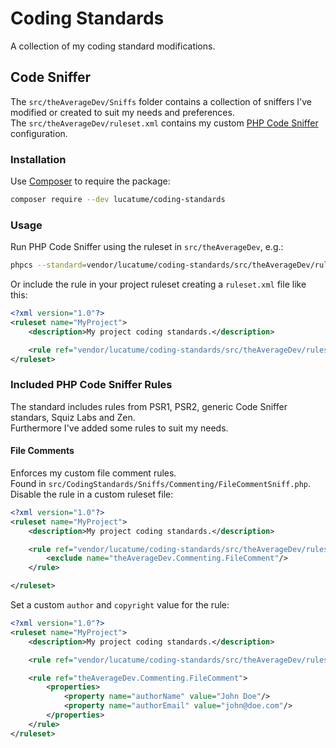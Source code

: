 # Coding Standards

A collection of my coding standard modifications.

## Code Sniffer
The `src/theAverageDev/Sniffs` folder contains a collection of sniffers I've modified or created to suit my needs and 
preferences.  
The `src/theAverageDev/ruleset.xml` contains my custom [PHP Code Sniffer](https://github.com/squizlabs/PHP_CodeSniffer) configuration.

### Installation
Use [Composer](https://getcomposer.org/) to require the package:

```bash
composer require --dev lucatume/coding-standards
```

### Usage
Run PHP Code Sniffer using the ruleset in `src/theAverageDev`, e.g.:

```bash
phpcs --standard=vendor/lucatume/coding-standards/src/theAverageDev/ruleset.xml
```

Or include the rule in your project ruleset creating a `ruleset.xml` file like this:

```xml
<?xml version="1.0"?>
<ruleset name="MyProject">
    <description>My project coding standards.</description>

    <rule ref="vendor/lucatume/coding-standards/src/theAverageDev/ruleset.xml"/>
</ruleset>
```

### Included PHP Code Sniffer Rules
The standard includes rules from PSR1, PSR2, generic Code Sniffer standars, Squiz Labs and Zen.  
Furthermore I've added some rules to suit my needs.

#### File Comments
Enforces my custom file comment rules.  
Found in `src/CodingStandards/Sniffs/Commenting/FileCommentSniff.php`.  
Disable the rule in a custom ruleset file:

```xml
<?xml version="1.0"?>
<ruleset name="MyProject">
    <description>My project coding standards.</description>

    <rule ref="vendor/lucatume/coding-standards/src/theAverageDev/ruleset.xml">
        <exclude name="theAverageDev.Commenting.FileComment"/>
    </rule>

</ruleset>
```

Set a custom `author` and `copyright` value for the rule:

```xml
<?xml version="1.0"?>
<ruleset name="MyProject">
    <description>My project coding standards.</description>

    <rule ref="vendor/lucatume/coding-standards/src/theAverageDev/ruleset.xml"/>

    <rule ref="theAverageDev.Commenting.FileComment">
        <properties>
            <property name="authorName" value="John Doe"/>
            <property name="authorEmail" value="john@doe.com"/>
        </properties>
    </rule>
</ruleset>
```
